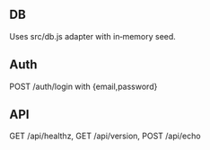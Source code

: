 
## DB
Uses src/db.js adapter with in‑memory seed.
## Auth
POST /auth/login with {email,password}

## API
GET /api/healthz, GET /api/version, POST /api/echo
